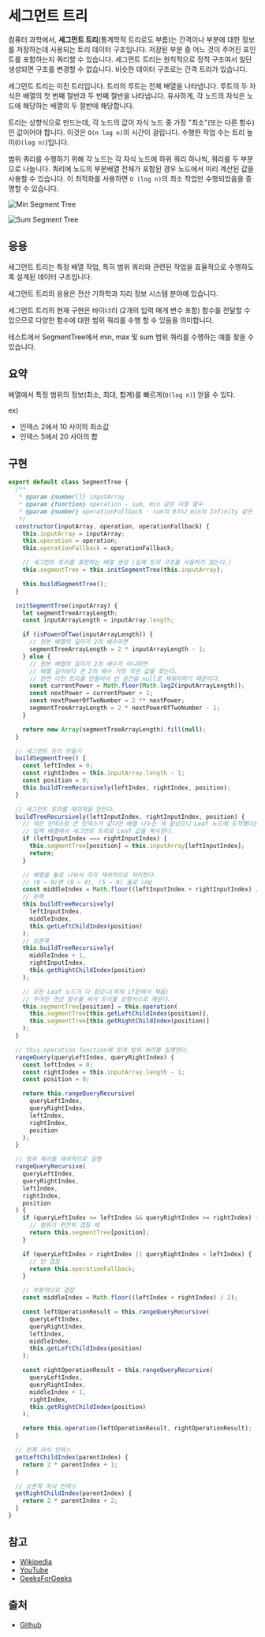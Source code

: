 # 세그먼트 트리

컴퓨터 과학에서, **세그먼트 트리**(통계학적 트리로도 부름)는 간격이나 부분에 대한 정보를 저장하는데 사용되는 트리 데이터 구조입니다.
저장된 부분 중 어느 것이 주어진 포인트를 포함하는지 쿼리할 수 있습니다.
세그먼트 트리는 원칙적으로 정적 구조여서 일단 생성되면 구조를 변경할 수 없습니다.
비슷한 데이터 구조로는 간격 트리가 있습니다.

세그먼트 트리는 이진 트리입니다.
트리의 루트는 전체 배열을 나타냅니다.
루트의 두 자식은 배열의 첫 번째 절반과 두 번째 절반을 나타냅니다.
유사하게, 각 노드의 자식은 노드에 해당하는 배열의 두 절반에 해당합니다.

트리는 상향식으로 만드는데, 각 노드의 값이 자식 노드 중 가장 "최소"(또는 다른 함수)인 값이어야 합니다.
이것은 `O(n log n)`의 시간이 걸립니다.
수행한 작업 수는 트리 높이(`O(log n)`)입니다.

범위 쿼리를 수행하기 위해 각 노드는 각 자식 노드에 하위 쿼리 하나씩, 쿼리를 두 부분으로 나눕니다.
쿼리에 노드의 부분배열 전체가 포함된 경우 노드에서 미리 계산된 값을 사용할 수 있습니다.
이 최적화를 사용하면 `O (log n)`의 최소 작업만 수행되었음을 증명할 수 있습니다.

![Min Segment Tree](https://www.geeksforgeeks.org/wp-content/uploads/RangeMinimumQuery.png)

![Sum Segment Tree](https://www.geeksforgeeks.org/wp-content/uploads/segment-tree1.png)

## 응용

세그먼트 트리는 특정 배열 작업, 특히 범위 쿼리와 관련된 작업을 효율적으로 수행하도록 설계된 데이터 구조입니다.

세그먼트 트리의 응용은 전산 기하학과 지리 정보 시스템 분야에 있습니다.

세그먼트 트리의 현재 구현은 바이너리 (2개의 입력 매개 변수 포함) 함수를 전달할 수 있으므로 다양한 함수에 대한 범위 쿼리를 수행 할 수 있음을 의미합니다.

테스트에서 SegmentTree에서 min, max 및 sum 범위 쿼리를 수행하는 예를 찾을 수 있습니다.

## 요약

배열에서 특정 범위의 정보(최소, 최대, 합계)를 빠르게(`O(log n)`) 얻을 수 있다.

ex)

- 인덱스 2에서 10 사이의 최소값
- 인덱스 5에서 20 사이의 합

## 구현

```javascript
export default class SegmentTree {
  /**
   * @param {number[]} inputArray
   * @param {function} operation - sum, min 같은 이항 함수
   * @param {number} operationFallback - sum의 0이나 min의 Infinity 같은 연산의 fallback 값
   */
  constructor(inputArray, operation, operationFallback) {
    this.inputArray = inputArray;
    this.operation = operation;
    this.operationFallback = operationFallback;

    // 세그먼트 트리를 표현하는 배열 생성 (실제 트리 구조를 사용하지 않는다.)
    this.segmentTree = this.initSegmentTree(this.inputArray);

    this.buildSegmentTree();
  }

  initSegmentTree(inputArray) {
    let segmentTreeArrayLength;
    const inputArrayLength = inputArray.length;

    if (isPowerOfTwo(inputArrayLength)) {
      // 원본 배열의 길이가 2의 배수라면
      segmentTreeArrayLength = 2 * inputArrayLength - 1;
    } else {
      // 원본 배열의 길이가 2의 배수가 아니라면
      // 배열 길이보다 큰 2의 배수 가장 작은 값을 찾는다.
      // 완전 이진 트리를 만들어서 빈 공간을 null로 채워야하기 때문이다.
      const currentPower = Math.floor(Math.log2(inputArrayLength));
      const nextPower = currentPower + 1;
      const nextPowerOfTwoNumber = 2 ** nextPower;
      segmentTreeArrayLength = 2 * nextPowerOfTwoNumber - 1;
    }

    return new Array(segmentTreeArrayLength).fill(null);
  }

  // 세그먼트 트리 만들기
  buildSegmentTree() {
    const leftIndex = 0;
    const rightIndex = this.inputArray.length - 1;
    const position = 0;
    this.buildTreeRecursively(leftIndex, rightIndex, position);
  }

  // 세그먼트 트리를 재귀적을 만든다.
  buildTreeRecursively(leftInputIndex, rightInputIndex, position) {
    // 작은 인덱스랑 큰 인덱스가 같다면 배열 나누는 게 끝났으니 Leaf 노드에 도착했다는 뜻이다.
    // 입력 배열에서 세그먼트 트리로 Leaf 값을 복사한다.
    if (leftInputIndex === rightInputIndex) {
      this.segmentTree[position] = this.inputArray[leftInputIndex];
      return;
    }

    // 배열을 둘로 나눠서 각각 재귀적으로 처리한다.
    // (0 ~ 9)면 (0 ~ 4), (5 ~ 9) 둘로 나뉨
    const middleIndex = Math.floor((leftInputIndex + rightInputIndex) / 2);
    // 왼쪽
    this.buildTreeRecursively(
      leftInputIndex,
      middleIndex,
      this.getLeftChildIndex(position)
    );
    // 오른쪽
    this.buildTreeRecursively(
      middleIndex + 1,
      rightInputIndex,
      this.getRightChildIndex(position)
    );

    // 모든 Leaf 노드가 다 찼으니(위의 if문에서 채움)
    // 주어진 연산 함수를 써서 트리를 상향식으로 채운다.
    this.segmentTree[position] = this.operation(
      this.segmentTree[this.getLeftChildIndex(position)],
      this.segmentTree[this.getRightChildIndex(position)]
    );
  }

  // this.operation function에 맞게 범위 쿼리를 실행한다.
  rangeQuery(queryLeftIndex, queryRightIndex) {
    const leftIndex = 0;
    const rightIndex = this.inputArray.length - 1;
    const position = 0;

    return this.rangeQueryRecursive(
      queryLeftIndex,
      queryRightIndex,
      leftIndex,
      rightIndex,
      position
    );
  }

  // 범위 쿼리를 재귀적으로 실행
  rangeQueryRecursive(
    queryLeftIndex,
    queryRightIndex,
    leftIndex,
    rightIndex,
    position
  ) {
    if (queryLeftIndex <= leftIndex && queryRightIndex >= rightIndex) {
      // 범위가 완전히 겹칠 때
      return this.segmentTree[position];
    }

    if (queryLeftIndex > rightIndex || queryRightIndex < leftIndex) {
      // 안 겹침
      return this.operationFallback;
    }

    // 부분적으로 겹칩
    const middleIndex = Math.floor((leftIndex + rightIndex) / 2);

    const leftOperationResult = this.rangeQueryRecursive(
      queryLeftIndex,
      queryRightIndex,
      leftIndex,
      middleIndex,
      this.getLeftChildIndex(position)
    );

    const rightOperationResult = this.rangeQueryRecursive(
      queryLeftIndex,
      queryRightIndex,
      middleIndex + 1,
      rightIndex,
      this.getRightChildIndex(position)
    );

    return this.operation(leftOperationResult, rightOperationResult);
  }

  // 왼쪽 자식 인덱스
  getLeftChildIndex(parentIndex) {
    return 2 * parentIndex + 1;
  }

  // 오른쪽 자식 인덱스
  getRightChildIndex(parentIndex) {
    return 2 * parentIndex + 2;
  }
}
```

## 참고

- [Wikipedia](https://en.wikipedia.org/wiki/Segment_tree)
- [YouTube](https://www.youtube.com/watch?v=ZBHKZF5w4YU&index=65&list=PLLXdhg_r2hKA7DPDsunoDZ-Z769jWn4R8)
- [GeeksForGeeks](https://www.geeksforgeeks.org/segment-tree-set-1-sum-of-given-range/)

## 출처

- [Github](https://github.com/trekhleb/javascript-algorithms/tree/master/src/data-structures/tree/segment-tree)
